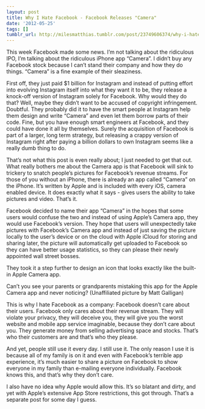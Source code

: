 ```yaml
---
layout: post
title: Why I Hate Facebook - Facebook Releases "Camera"
date: '2012-05-25'
tags: []
tumblr_url: http://milesmatthias.tumblr.com/post/23749606374/why-i-hate-facebook-facebook-releases-camera
---
```



This week Facebook made some news. I’m not talking about the ridiculous IPO, I’m talking about the ridiculous iPhone app “Camera”. I didn’t buy any Facebook stock because I can’t stand their company and how they do things. “Camera” is a fine example of their sleaziness.

First off, they just paid $1 billion for Instagram and instead of putting effort into evolving Instagram itself into what they want it to be, they release a knock-off version of Instagram solely for Facebook. Why would they do that? Well, maybe they didn’t want to be accused of copyright infringement. Doubtful. They probably did it to have the smart people at Instagram help them design and write “Camera” and even let them borrow parts of their code. Fine, but you have enough smart engineers at Facebook, and they could have done it all by themselves. Surely the acquisition of Facebook is part of a larger, long term strategy, but releasing a crappy version of Instagram right after paying a billion dollars to own Instagram seems like a really dumb thing to do.

That’s not what this post is even really about; I just needed to get that out. What really bothers me about the Camera app is that Facebook will sink to trickery to snatch people’s pictures for Facebook’s revenue streams. For those of you without an iPhone, there is already an app called “Camera” on the iPhone. It’s written by Apple and is included with every iOS, camera enabled device. It does exactly what it says - gives users the ability to take pictures and video. That’s it.

Facebook decided to name their app “Camera” in the hopes that some users would confuse the two and instead of using Apple’s Camera app, they would use Facebook’s version. They hope that users will unexpectedly take pictures with Facebook’s Camera app and instead of just saving the picture locally to the user’s device or on the cloud with Apple iCloud for storing and sharing later, the picture will automatically get uploaded to Facebook so they can have better usage statistics, so they can please their newly appointed wall street bosses.

They took it a step further to design an icon that looks exactly like the built-in Apple Camera app.



Can’t you see your parents or grandparents mistaking this app for the Apple Camera app and never noticing? (Unaffiliated picture by Matt Galligan)

This is why I hate Facebook as a company: Facebook doesn’t care about their users. Facebook only cares about their revenue stream. They will violate your privacy, they will deceive you, they will give you the worst website and mobile app service imaginable, because they don’t care about you. They generate money from selling advertising space and stocks. That’s who their customers are and that’s who they please.

And yet, people still use it every day. I still use it. The only reason I use it is because all of my family is on it and even with Facebook’s terrible app experience, it’s much easier to share a picture on Facebook to show everyone in my family than e-mailing everyone individually. Facebook knows this, and that’s why they don’t care.

I also have no idea why Apple would allow this. It’s so blatant and dirty, and yet with Apple’s extensive App Store restrictions, this got through. That’s a separate post for some day I guess.
